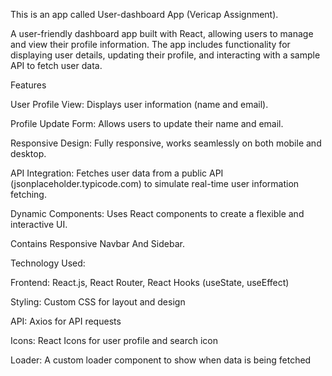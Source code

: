 This is an app called User-dashboard App (Vericap Assignment).

A user-friendly dashboard app built with React, allowing users to manage and view their profile information. The app includes functionality for displaying user details, updating their profile, and interacting with a sample API to fetch user data.

Features

User Profile View: Displays user information (name and email).

Profile Update Form: Allows users to update their name and email.

Responsive Design: Fully responsive, works seamlessly on both mobile and desktop.

API Integration: Fetches user data from a public API (jsonplaceholder.typicode.com) to simulate real-time user information fetching.

Dynamic Components: Uses React components to create a flexible and interactive UI.

Contains Responsive Navbar And Sidebar.

Technology Used:

Frontend: React.js, React Router, React Hooks (useState, useEffect)

Styling: Custom CSS for layout and design

API: Axios for API requests

Icons: React Icons for user profile and search icon

Loader: A custom loader component to show when data is being fetched
